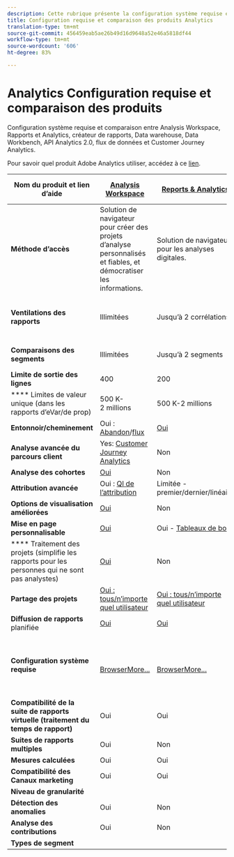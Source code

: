 ```yaml
---
description: Cette rubrique présente la configuration système requise et compare Analysis Workspace, les Reports & Analytics, les Ad Hoc Analysis, le Report Builder, Data Warehouse et Data Workbench.
title: Configuration requise et comparaison des produits Analytics
translation-type: tm+mt
source-git-commit: 456459eab5ae26b49d16d9648a52e46a5818df44
workflow-type: tm+mt
source-wordcount: '606'
ht-degree: 83%

---
```



# Analytics Configuration requise et comparaison des produits 

Configuration système requise et comparaison entre Analysis Workspace, Rapports et Analytics, créateur de rapports, Data warehouse, Data Workbench, API Analytics 2.0, flux de données et Customer Journey Analytics.

Pour savoir quel produit Adobe Analytics utiliser, accédez à ce [lien](/help/admin/c-analytics-product-comparison/which-analytics-tool.md).

| Nom du produit et lien d’aide | [Analysis Workspace](https://docs.adobe.com/content/help/fr-FR/analytics/analyze/analysis-workspace/home.html) | [Reports &amp; Analytics](https://docs.adobe.com/content/help/fr-FR/analytics/analyze/reports-analytics/getting-started.html) | [Report Builder](https://docs.adobe.com/content/help/fr-FR/analytics/analyze/report-builder/home.html) | [Data Warehouse](https://docs.adobe.com/content/help/fr-FR/analytics/export/data-warehouse/data-warehouse.html) | [Data Workbench](https://docs.adobe.com/content/help/fr-FR/data-workbench/using/home.html) | API Analytics 2.0 | Flux de données |
|---|---|---|---|---|---|---|---|
| **Méthode d’accès** | Solution de navigateur pour créer des projets d’analyse personnalisés et fiables, et démocratiser les informations. | Solution de navigateur pour les analyses digitales. | Solution de navigateur qui génère des rapports au format .csv. Peut générer des fichiers de format Tableau. | Outil d’analyse multicanal pour des analyses avancées, comme la modélisation d’attribution personnalisée, l’analyse prédictive et l’analyse client avec vue à 360 degrés. |  |  |  |
| **Ventilations des rapports** | Illimitées | Jusqu’à 2 corrélations | Jusqu’à 2 corrélations | Effectue des ventilations illimitées entièrement étendues (ventilation par segment). | Illimitées |  |  |
| **Comparaisons des segments** | Illimitées | Jusqu’à 2 segments | Illimitées (empilement des requêtes de données) | 1 segment. Prise en charge de plusieurs segments (empilés). | Illimitées |  |  |
| **Limite de sortie des lignes** | 400 | 200 | 50 000 | Illimitées | Personnalisable |  |  |
| **** Limites de valeur unique (dans les rapports d’eVar/de prop) | 500 K-2 millions | 500 K-2 millions | 500 K-2 millions | Illimitées | Personnalisable |  |  |
| **Entonnoir/cheminement** | Oui : [Abandon](https://docs.adobe.com/content/help/fr-FR/analytics/analyze/analysis-workspace/visualizations/fallout/fallout-flow.html)/[flux](https://docs.adobe.com/content/help/fr-FR/analytics/analyze/analysis-workspace/visualizations/flow/flow.html) | [Oui](https://docs.adobe.com/content/help/fr-FR/analytics/analyze/reports-analytics/reports.html) | Oui | Non | Oui |  |  |
| **Analyse avancée du parcours client** | Yes: [Customer Journey Analytics](https://docs.adobe.com/content/help/fr-FR/analytics-platform/using/cja-landing.html) | Non | Non | Non | Oui |  |  |
| **Analyse des cohortes** | [Oui](https://docs.adobe.com/content/help/fr-FR/analytics/analyze/analysis-workspace/visualizations/cohort-table/cohort-analysis.html) | Non | Non | Non | Oui |  |  |
| **Attribution avancée** | Oui : [QI de l’attribution](https://docs.adobe.com/content/help/en/analytics/analyze/analysis-workspace/attribution-iq.html) | Limitée - premier/dernier/linéaire | Limitée - premier/dernier/linéaire | Limitée - premier/dernier/linéaire | Oui |  |  |
| **Options de visualisation améliorées** | [Oui](https://docs.adobe.com/content/help/fr-FR/analytics/analyze/analysis-workspace/visualizations/freeform-analysis-visualizations.html) | Non | Oui | Non | Oui |  |  |
| **Mise en page personnalisable** | [Oui](https://docs.adobe.com/content/help/fr-FR/analytics/analyze/analysis-workspace/home.html) | Oui - [Tableaux de bord](https://docs.adobe.com/content/help/en/analytics/analyze/reports-analytics/dashboard.html) | [Oui](https://docs.adobe.com/content/help/fr-FR/analytics/analyze/report-builder/layout/configure-the-custom-layout.html) | Tri des résultats par ventilation ou mesure. | Oui |  |  |
| **** Traitement des projets (simplifie les rapports pour les personnes qui ne sont pas analystes) | [Oui](https://docs.adobe.com/content/help/fr-FR/analytics/analyze/analysis-workspace/curate-share/curate.html) | Non | Oui | Non | Oui |  |  |
| **Partage des projets** | [Oui : tous/n’importe quel utilisateur](https://docs.adobe.com/content/help/fr-FR/analytics/analyze/analysis-workspace/curate-share/curate.html) | [Oui : tous/n’importe quel utilisateur](https://docs.adobe.com/content/help/fr-FR/analytics/analyze/reports-analytics/scheduling.html) | Oui : tous/n’importe quel utilisateur | Non | Oui |  |  |
| **Diffusion de rapports** planifiée | [Oui](https://docs.adobe.com/content/help/fr-FR/analytics/analyze/analysis-workspace/curate-share/schedule-projects.html) | [Oui](https://docs.adobe.com/content/help/fr-FR/analytics/analyze/reports-analytics/scheduling.html) | [Oui](https://docs.adobe.com/content/help/fr-FR/analytics/analyze/report-builder/t-schedule-a-data-request.html) | Oui | Oui |  |  |
| **Configuration système requise** | <br>[BrowserMore...](https://docs.adobe.com/content/help/fr-FR/analytics/admin/sys-reqs.html) | <br>[BrowserMore...](https://docs.adobe.com/content/help/fr-FR/analytics/admin/sys-reqs.html) | Windows, MS<br>[ExcelPlus...](https://docs.adobe.com/content/help/fr-FR/analytics/analyze/report-builder/report-builder-setup/system-requirements.html) | Navigateur et programme pour ouvrir des fichiers  .csv (MS Excel, par exemple). Peut générer des fichiers de format Tableau. | Windows 64 bit, good graphics adapter for OpenGL 3.2 [More...](https://docs.adobe.com/content/help/fr-FR/data-workbench/using/install/c-data-workbench-client-install.html) |  |  |  |
| **Compatibilité de la suite de rapports virtuelle (traitement du temps de rapport)** | Oui | Oui | Oui | Non | Oui? |  |  |
| **Suites de rapports multiples** | Oui | Non | Non | Non | Oui? |  |  |
| **Mesures calculées** | Oui | Oui | Oui | Oui | Oui |  |  |
| **Compatibilité des Canaux marketing** | Oui | Oui | Oui | ? | ? |  |  |
| **Niveau de granularité** |  |  |  |  |  |  |  |
| **Détection des anomalies** | Oui | Non |  |  |  |  |  |
| **Analyse des contributions** | Oui | Non | Non | Non | Oui |  |  |
| **Types de segment** |  |  |  |  |  |  |  |